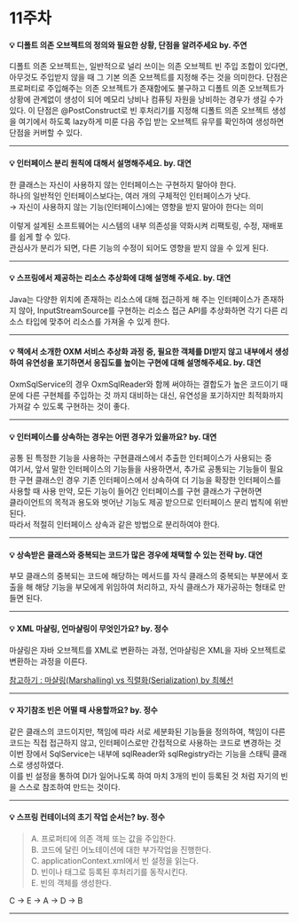 # 11주차  

#### :bulb: 디폴트 의존 오브젝트의 정의와 필요한 상황, 단점을 알려주세요 by. 주연

디폴트 의존 오브젝트는, 일반적으로 널리 쓰이는 의존 오브젝트 빈 주입 조합이 있다면, 아무것도 주입받지 않을 때 그 기본 의존 오브젝트를 지정해 주는 것을 의미한다.
단점은 프로퍼티로 주입해주는 의존 오브젝트가 존재함에도 불구하고 디폴트 의존 오브젝트가 상황에 관계없이 생성이 되어 메모리 낭비나 컴퓨팅 자원을 낭비하는 경우가 생길 수가 있다.
이 단점은 @PostConstruct로 빈 후처리기를 지정해 디폴트 의존 오브젝트 생성을 여기에서 하도록 lazy하게 미룬 다음 주입 받는 오브젝트 유무를 확인하여 생성하면 단점을 커버할 수 있다.

--------

#### :bulb: 인터페이스 분리 원칙에 대해서 설명해주세요. by. 대연

한 클래스는 자신이 사용하지 않는 인터페이스는 구현하지 말아야 한다.  
하나의 일반적인 인터페이스보다는, 여러 개의 구체적인 인터페이스가 낫다.  
→ 자신이 사용하지 않는 기능(인터페이스)에는 영향을 받지 말아야 한다는 의미  
    
이렇게 설계된 소프트웨어는 시스템의 내부 의존성을 약화시켜 리팩토링, 수정, 재배포를 쉽게 할 수 있다.  
관심사가 분리가 되면, 다른 기능의 수정이 되어도 영향을 받지 않을 수 있게 된다.  


--------

#### :bulb: 스프링에서 제공하는 리소스 추상화에 대해 설명해 주세요. by. 대연

Java는 다양한 위치에 존재하는 리소스에 대해 접근하게 해 주는 인터페이스가 존재하지 않아, InputStreamSource를 구현하는 리소스 접근 API를 추상화하면 각기 다른 리소스 타입에 맞추어 리소스를 가져올 수 있게 한다.

--------

#### :bulb: 책에서 소개한 OXM 서비스 추상화 과정 중, 필요한 객체를 DI받지 않고 내부에서 생성하여 유연성을 포기하면서 응집도를 높이는 구현에 대해 설명해주세요. by. 대연

OxmSqlService의 경우 OxmSqlReader와 함께 써야하는 결합도가 높은 코드이기 때문에 다른 구현체를 주입하는 것 까지 대비하는 대신, 유연성을 포기하지만 최적화까지 가져갈 수 있도록 구현하는 것이 좋다.

--------

#### :bulb: 인터페이스를 상속하는 경우는 어떤 경우가 있을까요? by. 대연

공통 된 특정한 기능을 사용하는 구현클래스에서 추출한 인터페이스가 사용되는 중  
여기서, 앞서 말한 인터페이스의 기능들을 사용하면서, 추가로 공통되는 기능들이 필요한 구현 클래스인 경우 기존 인터페이스에서 상속하여 더 기능을 확장한 인터페이스를 사용할 때 사용
만약, 모든 기능이 들어간 인터페이스를 구현 클래스가 구현하면   
클라이언트의 목적과 용도와 벗어난 기능도 제공 받으므로 인터페이스 분리 법칙에 위반된다.  
따라서 적절히 인터페이스 상속과 같은 방법으로 분리하여야 한다.  
  

--------

#### :bulb: 상속받은 클래스와 중복되는 코드가 많은 경우에 채택할 수 있는 전략 by. 대연  

부모 클래스의 중복되는 코드에 해당하는 메서드를 자식 클래스의 중복되는 부분에서 호출을 해 해당 기능을 부모에게 위임하여 처리하고, 자식 클래스가 재가공하는 형태로 만들면 된다.

--------

#### :bulb: XML 마샬링, 언마샬링이 무엇인가요? by. 정수

마샬링은 자바 오브젝트를 XML로 변환하는 과정,
언마샬링은 XML을 자바 오브젝트로 변환하는 과정을 이른다.

[참고하기 : 마샬링(Marshalling) vs 직렬화(Serialization) by 최혜선](https://hyesun03.github.io/2019/09/08/marshalling-vs-serialization/)

---------

#### :bulb: 자기참조 빈은 어떨 때 사용할까요? by. 정수

같은 클래스의 코드이지만, 책임에 따라 서로 세분화된 기능들을 정의하여, 책임이 다른 코드는 직접 접근하지 않고, 인터페이스로만 간접적으로 사용하는 코드로 변경하는 것  
이번 장에서 SqlService는 내부에 sqlReader와 sqlRegistry라는 기능을 스태틱 클래스로 생성하였다.   
이를 빈 설정을 통하여 DI가 일어나도록 하여 마치 3개의 빈이 등록된 것 처럼 자기의 빈을 스스로 참조하여 만드는 것이다.  

---------

#### :bulb: 스프링 컨테이너의 초기 작업 순서는? by. 정수

> A. 프로퍼티에 의존 객체 또는 값을 주입한다.  
> B. 코드에 달린 어노테이션에 대한 부가작업을 진행한다.  
> C. applicationContext.xml에서 빈 설정을 읽는다.  
> D. 빈이나 태그로 등록된 후처리기를 동작시킨다.  
> E. 빈의 객체를 생성한다.  

C -> E -> A -> D -> B


--------
